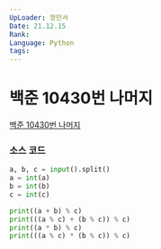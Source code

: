 ```yaml
---
UpLoader: 정민서
Date: 21.12.15
Rank: 
Language: Python
tags: 
---
```


# 백준 10430번 나머지

[백준 10430번 나머지](https://www.acmicpc.net/problem/10430)  
  


### 소스 코드

```py
a, b, c = input().split()
a = int(a)
b = int(b)
c = int(c)

print((a + b) % c)
print(((a % c) + (b % c)) % c)
print((a * b) % c)
print(((a % c) * (b % c)) % c)

```
